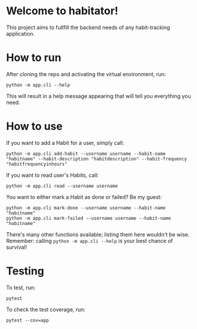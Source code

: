 # Welcome to habitator!

This project aims to fullfill the backend needs of any habit-tracking application.

# How to run

After cloning the repo and activating the virtual environment, run:

```
python -m app.cli --help
```

This will result in a help message appearing that will tell you everything you need.

# How to use

If you want to add a Habit for a user, simply call:

```
python -m app.cli add-habit --username username --habit-name "habitname" --habit-description "habitdescription" --habit-frequency "habitfrequencyinhours"
```

If you want to read user's Habits, call:

```
python -m app.cli read --username username
```

You want to either mark a Habit as done or failed? Be my guest:

```
python -m app.cli mark-done --username username --habit-name "habitname"
python -m app.cli mark-failed --username username --habit-name "habitname"
```

There's many other functions available; listing them here wouldn't be wise. Remember: calling `python -m app.cli --help` is your best chance of survival!

# Testing

To test, run:

```
pytest
```

To check the test coverage, run:

```
pytest --cov=app
```